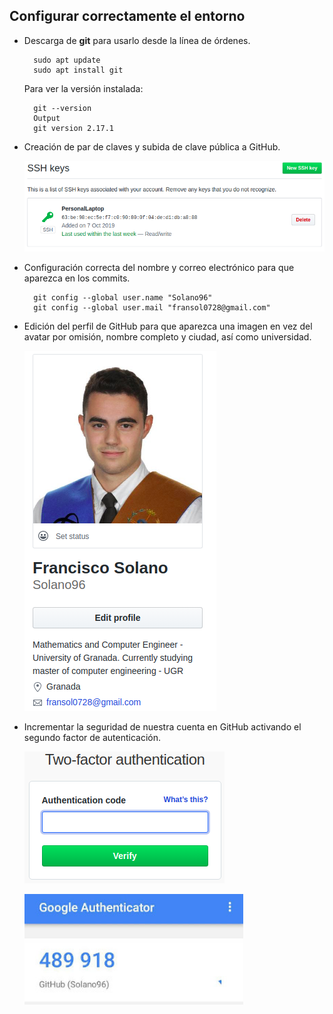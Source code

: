 ## Configurar correctamente el entorno

* Descarga de **git** para usarlo desde la línea de órdenes.

		sudo apt update
		sudo apt install git

	Para ver la versión instalada:

		git --version
		Output
		git version 2.17.1

* Creación de par de claves y subida de clave pública a GitHub.

	![](img/hito0/ssh_key.png)

* Configuración correcta del nombre y correo electrónico para que aparezca en los commits.

		git config --global user.name "Solano96"
		git config --global user.mail "fransol0728@gmail.com"

* Edición del perfil de GitHub para que aparezca una imagen en vez del avatar por omisión, nombre completo y ciudad, así como universidad.

	![](img/hito0/perfil.png)

* Incrementar la seguridad de nuestra cuenta en GitHub activando el segundo factor de autenticación.

	![](img/hito0/two_factor.png)

	<img src="img/hito0/google_authenticator.jpg" width="350">
